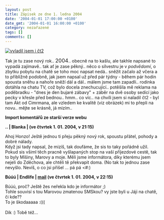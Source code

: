 ```yaml
---
layout: post
title: Zápisek ze dne 1. ledna 2004
date: '2004-01-01 17:00:00 +0100'
date_gmt: '2004-01-01 16:00:00 +0100'
category: nezařazené
tags: []
comments: []
---
```

<div >  <a href="%base_url%/assets/old-images/smoljak.jpg"><img alt="vyladil jsem i čt2" src="%base_url%/assets/old-images/smoljak.jpg"></a>  </div>
<p>Tak je tu zase nový rok.. <big>2004</big>.. obecně na to kašlu, ale takhle napsané to vypadá zajímavě..  tak ať je zase pěkný.. něco o silvestru je v  <i title="tady býval odkaz na soubor 'novyrok.htm'">podvědomí</i>, o zbytku  pobytu na chatě se toho moc napsat nedá.. sněžit začalo až včera a to přibližně podobně, jak jsem napsal  už před pár týdny - během pár hodin spousta sněhu a nahoře sněží dál a dál.. málem jsme tam  zapadli.. rodinka dotáhla na chatu TV, což bylo docela znechucující.. potěšila mě reklama na  poděbradku - &quot;dnes je den bujaré zábavy&quot; + záběr na dvě osoby sedící jako pecky v křesle před bednou..  hmm.. co víc.. na chvíli jsem si naladil čt2 - byl tam Akt od Cimrmana, ale vzledem ke kvalitě (viz obrázek)  mi to přepli na novu.. mějte se krásně, já mizím..</p>
<div class="import-komentaru">
<p><strong>Import komentářů ze starší verze webu</strong></p>
<div class="comment">
<p style="font-weight:bold"><span class="compredmet">..</span> | <span class="comname">Blanka</span> | (ve&nbsp;čtvrtek&nbsp;1.&nbsp;01.&nbsp;2004,&nbsp;v&nbsp;21:15)</p>
<p>Ahoj Honzo! Ještě jednou ti přeju pěkný nový rok, spoustu přátel, pohody a dobré nálady. <br> Když jsi tady napsal, že mizíš, tak doufáme, že sis to taky pořádně užil. Pokud sis všiml těch pracně vyšlapaných stop na vaší příjezdové cestě, tak to byly Míšiny, Marovy a moje. Měli jsme informátora, díky kterému jsem nejeli do Zděchova, ale chtěli tě překvapit doma. (No tak to jednou zase nevyšlo. Nevíš, o co jsi přišel ... pá pá &lt;#:) </p>
</div>
<div class="comment">
<p style="font-weight:bold"><span class="compredmet">Búúú</span> | <span class="comname">Endlife</span> |  <a href="mailto:jan.martinek@post.cz">mail</a> (ve&nbsp;čtvrtek&nbsp;1.&nbsp;01.&nbsp;2004,&nbsp;v&nbsp;22:15)</p>
<p>Búúú, proč? Ještě žes neřekla kdo je informátor ;) <br> Tohle souvisí s tou Marovou zmatenou SMSkou? vy jste byli u Jáji na chatě, či kde?? <br> To je škodaaaaa :((( <br>  <br> Dík :) Tobě též... </p>
</div>
</div>
